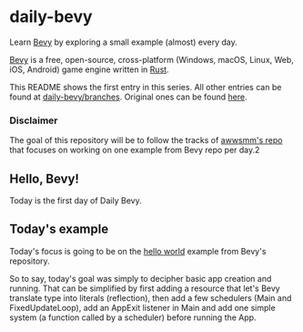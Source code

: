 # daily-bevy

Learn [Bevy](https://bevyengine.org/) by exploring a small example (almost) every day.

[Bevy](https://github.com/bevyengine/bevy/) is a free, open-source, cross-platform (Windows, macOS, Linux, Web, iOS, Android) game engine written in [Rust](https://www.rust-lang.org/).

This README shows the first entry in this series. All other entries can be found at [daily-bevy/branches](https://github.com/vroussea/daily-bevy/branches).
Original ones can be found [here](https://github.com/awwsmm/daily-bevy/branches).

### Disclaimer
The goal of this repository will be to follow the tracks of [awwsmm's repo](https://github.com/awwsmm/daily-bevy/blob/master/README.md) that focuses on working on one example from Bevy repo per day.2

## Hello, Bevy!

Today is the first day of Daily Bevy.

## Today's example
Today's focus is going to be on the [hello world](https://github.com/bevyengine/bevy/blob/main/examples/hello_world.rs) example from Bevy's repository.

So to say, today's goal was simply to decipher basic app creation and running. That can be simplified by first adding a resource that let's Bevy translate type into literals (reflection), then add a few schedulers (Main and FixedUpdateLoop), add an AppExit listener in Main and add one simple system (a function called by a scheduler) before running the App.
